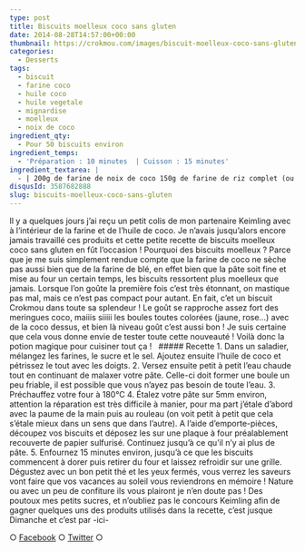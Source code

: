```yaml
---
type: post
title: Biscuits moelleux coco sans gluten
date: 2014-08-28T14:57:00+00:00
thumbnail: https://crokmou.com/images/biscuit-moelleux-coco-sans-gluten-1.jpg
categories: 
  - Desserts
tags: 
  - biscuit
  - farine coco
  - huile coco
  - huile vegetale
  - mignardise
  - moelleux
  - noix de coco
ingredient_qty: 
  - Pour 50 biscuits environ
ingredient_temps: 
  - 'Préparation : 10 minutes  | Cuisson : 15 minutes'
ingredient_textarea: |
  - | 200g de farine de noix de coco 150g de farine de riz complet (ou farine de blé si vous n'en possédez pas) 100g de sucre de canne 100g d'huile de coco vierge 2g de sel 400ml d'eau chaude vanille (facultatif)
disqusId: 3587682888
slug: biscuits-moelleux-coco-sans-gluten
---
```


Il y a quelques jours j’ai reçu un petit colis de mon partenaire Keimling avec à l’intérieur de la farine et de l’huile de coco. Je n’avais jusqu’alors encore jamais travaillé ces produits et cette petite recette de biscuits moelleux coco sans gluten en fût l’occasion ! Pourquoi des biscuits moelleux ? Parce que je me suis simplement rendue compte que la farine de coco ne sèche pas aussi bien que de la farine de blé, en effet bien que la pâte soit fine et mise au four un certain temps, les biscuits ressortent plus moelleux que jamais. Lorsque l’on goûte la première fois c’est très étonnant, on mastique pas mal, mais ce n’est pas compact pour autant. En fait, c’et un biscuit Crokmou dans toute sa splendeur ! Le goût se rapproche assez fort des meringues coco, maiiis siiiii les boules toutes colorées (jaune, rose…) avec de la coco dessus, et bien là niveau goût c’est aussi bon ! Je suis certaine que cela vous donne envie de tester toute cette nouveauté ! Voilà donc la potion magique pour cuisiner tout ça !   ##### Recette 1\. Dans un saladier, mélangez les farines, le sucre et le sel. Ajoutez ensuite l’huile de coco et pétrissez le tout avec les doigts. 2\. Versez ensuite petit à petit l’eau chaude tout en continuant de malaxer votre pâte. Celle-ci doit former une boule un peu friable, il est possible que vous n’ayez pas besoin de toute l’eau. 3\. Préchauffez votre four à 180°C 4\. Étalez votre pâte sur 5mm environ, attention la réparation est très difficile à manier, pour ma part j’étale d’abord avec la paume de la main puis au rouleau (on voit petit à petit que cela s’étale mieux dans un sens que dans l’autre). A l’aide d’emporte-pièces, découpez vos biscuits et déposez les sur une plaque à four préalablement recouverte de papier sulfurisé. Continuez jusqu’à ce qu’il n’y ai plus de pâte. 5\. Enfournez 15 minutes environ, jusqu’à ce que les biscuits commencent à dorer puis retirer du four et laissez refroidir sur une grille. Dégustez avec un bon petit thé et les yeux fermés, vous verrez les saveurs vont faire que vos vacances au soleil vous reviendrons en mémoire ! Nature ou avec un peu de confiture ils vous plairont je n’en doute pas ! Des poutoux mes petits sucres, et n’oubliez pas le concours Keimling afin de gagner quelques uns des produits utilisés dans la recette, c’est jusque Dimanche et c’est par -ici-  

○ [Facebook](https://www.facebook.com/crokmou.blog) ○ [Twitter](https://twitter.com/Crokmou) ○